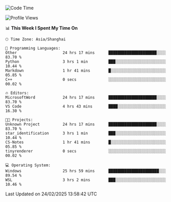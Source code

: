 <!--START_SECTION:waka-->
![Code Time](http://img.shields.io/badge/Code%20Time-2%2C328%20hrs%2055%20mins-blue)

![Profile Views](http://img.shields.io/badge/Profile%20Views-4-blue)

📊 **This Week I Spent My Time On** 

```text
🕑︎ Time Zone: Asia/Shanghai

💬 Programming Languages: 
Other                    24 hrs 17 mins      █████████████████████░░░░   83.70 % 
Python                   3 hrs 1 min         ███░░░░░░░░░░░░░░░░░░░░░░   10.44 % 
Markdown                 1 hr 41 mins        █░░░░░░░░░░░░░░░░░░░░░░░░   05.85 % 
C++                      0 secs              ░░░░░░░░░░░░░░░░░░░░░░░░░   00.02 % 

🔥 Editors: 
MicrosoftWord            24 hrs 17 mins      █████████████████████░░░░   83.70 % 
VS Code                  4 hrs 43 mins       ████░░░░░░░░░░░░░░░░░░░░░   16.30 % 

🐱‍💻 Projects: 
Unknown Project          24 hrs 17 mins      █████████████████████░░░░   83.70 % 
star_identification      3 hrs 1 min         ███░░░░░░░░░░░░░░░░░░░░░░   10.44 % 
CS-Notes                 1 hr 41 mins        █░░░░░░░░░░░░░░░░░░░░░░░░   05.85 % 
tinyrenderer             0 secs              ░░░░░░░░░░░░░░░░░░░░░░░░░   00.02 % 

💻 Operating System: 
Windows                  25 hrs 59 mins      ██████████████████████░░░   89.54 % 
WSL                      3 hrs 2 mins        ███░░░░░░░░░░░░░░░░░░░░░░   10.46 % 
```


 Last Updated on 24/02/2025 13:58:42 UTC
<!--END_SECTION:waka-->